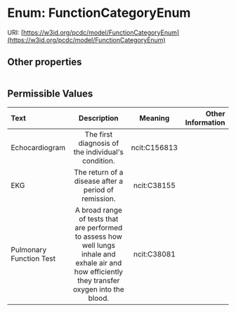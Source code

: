 
# Enum: FunctionCategoryEnum




URI: [https://w3id.org/pcdc/model/FunctionCategoryEnum](https://w3id.org/pcdc/model/FunctionCategoryEnum)


## Other properties

|  |  |  |
| --- | --- | --- |

## Permissible Values

| Text | Description | Meaning | Other Information |
| :--- | :---: | :---: | ---: |
| Echocardiogram | The first diagnosis of the individual's condition. | ncit:C156813 |  |
| EKG | The return of a disease after a period of remission. | ncit:C38155 |  |
| Pulmonary Function Test | A broad range of tests that are performed to assess how well lungs inhale and exhale air and how efficiently they transfer oxygen into the blood. | ncit:C38081 |  |

